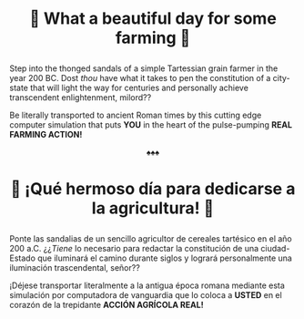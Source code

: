 # <p align="center">🍇 What a beautiful day for some farming 🌾</p>

Step into the thonged sandals of a simple Tartessian grain farmer in the year 200 BC. Dost _thou_ have what it takes to pen the constitution of a city-state that will light the way for centuries and personally achieve transcendent enlightenment, milord??

Be literally transported to ancient Roman times by this cutting edge computer simulation that puts **YOU** in the heart of the pulse-pumping **REAL FARMING ACTION!**

<p align="center">♠♠♠</p>

# <p align="center">🍇 ¡Qué hermoso día para dedicarse a la agricultura! 🌾</p>
Ponte las sandalias de un sencillo agricultor de cereales tartésico en el año 200 a.C. ¿¿_Tiene_ lo necesario para redactar la constitución de una ciudad-Estado que iluminará el camino durante siglos y logrará personalmente una iluminación trascendental, señor??

¡Déjese transportar literalmente a la antigua época romana mediante esta simulación por computadora de vanguardia que lo coloca a **USTED** en el corazón de la trepidante **ACCIÓN AGRÍCOLA REAL!**
